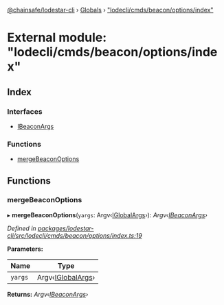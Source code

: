 [@chainsafe/lodestar-cli](../README.md) › [Globals](../globals.md) › ["lodecli/cmds/beacon/options/index"](_lodecli_cmds_beacon_options_index_.md)

# External module: "lodecli/cmds/beacon/options/index"

## Index

### Interfaces

* [IBeaconArgs](../interfaces/_lodecli_cmds_beacon_options_index_.ibeaconargs.md)

### Functions

* [mergeBeaconOptions](_lodecli_cmds_beacon_options_index_.md#mergebeaconoptions)

## Functions

###  mergeBeaconOptions

▸ **mergeBeaconOptions**(`yargs`: Argv‹[IGlobalArgs](../interfaces/_lodecli_options_.iglobalargs.md)›): *Argv‹[IBeaconArgs](../interfaces/_lodecli_cmds_beacon_options_index_.ibeaconargs.md)›*

*Defined in [packages/lodestar-cli/src/lodecli/cmds/beacon/options/index.ts:19](https://github.com/ChainSafe/lodestar/blob/2bf6badbe/packages/lodestar-cli/src/lodecli/cmds/beacon/options/index.ts#L19)*

**Parameters:**

Name | Type |
------ | ------ |
`yargs` | Argv‹[IGlobalArgs](../interfaces/_lodecli_options_.iglobalargs.md)› |

**Returns:** *Argv‹[IBeaconArgs](../interfaces/_lodecli_cmds_beacon_options_index_.ibeaconargs.md)›*
